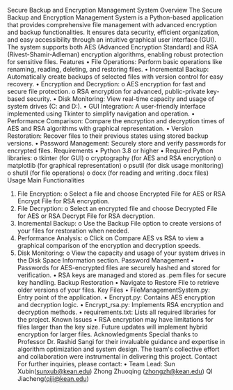 Secure Backup and Encryption Management System
Overview
The Secure Backup and Encryption Management System is a Python-based application that provides comprehensive file management with advanced encryption and backup functionalities. It ensures data security, efficient organization, and easy accessibility through an intuitive graphical user interface (GUI). The system supports both AES (Advanced Encryption Standard) and RSA (Rivest-Shamir-Adleman) encryption algorithms, enabling robust protection for sensitive files.
Features
•	File Operations: Perform basic operations like renaming, reading, deleting, and restoring files.
•	Incremental Backup: Automatically create backups of selected files with version control for easy recovery.
•	Encryption and Decryption:
o	AES encryption for fast and secure file protection.
o	RSA encryption for advanced, public-private key-based security.
•	Disk Monitoring: View real-time capacity and usage of system drives (C: and D:).
•	GUI Integration: A user-friendly interface implemented using Tkinter to simplify navigation and operation.
•	Performance Comparison: Compare the encryption and decryption times of AES and RSA algorithms with graphical representation.
•	Version Restoration: Recover files to their previous states using stored backup versions.
•	Password Management: Securely store and verify passwords for encrypted files.
Requirements
•	Python 3.8 or higher
•	Required Python libraries:
o	tkinter (for GUI)
o	cryptography (for AES and RSA encryption)
o	matplotlib (for graphical representation)
o	psutil (for disk usage monitoring)
o	shutil (for file operations)
o	docx (for reading and writing .docx files)
Usage
Main Functionalities
1.	File Encryption:
o	Select a file and choose Encrypted File for AES or RSA Encrypt File for RSA encryption.
2.	File Decryption:
o	Select an encrypted file and choose Decrypted File for AES or RSA Decrypt File for RSA decryption.
3.	Incremental Backup:
o	Use the Backup File option to create versions of your files for restoration when needed.
4.	Performance Analysis:
o	Click on Compare AES vs RSA to view a graphical comparison of the encryption and decryption speeds.
5.	Disk Monitoring:
o	View the capacity and usage of your system drives in the Disk Space Information section.
Password Management
•	Passwords for AES-encrypted files are securely hashed and stored for verification.
•	RSA keys are managed and stored as .pem files for secure key handling.
Backup Restoration
•	Navigate to Restore File to retrieve older versions of your files.
Key Files
•	FileManagementSystem.py: Entry point of the application.
•	Encrypt.py: Contains AES encryption and decryption logic.
•	Encrypt_rsa.py: Implements RSA encryption and decryption methods.
•	requirements.txt: Lists all required libraries for the project.
Known Issues
•	RSA encryption may have limitations for files larger than the key size. Future updates will implement hybrid encryption for larger files.
Acknowledgments
Special thanks to Professor Dr. Rashid Sangi for their invaluable guidance and expertise in algorithm optimization and system design. The team's collective effort and collaboration were instrumental in delivering this project.
Contact
For further inquiries, please contact:
•	Team Lead: Sun Xubin(sunxub@kean.edu)
Zhong Zhuoqing (zhongzh@kean.edu)
QI Jiacheng(qiji@kean.edu)
